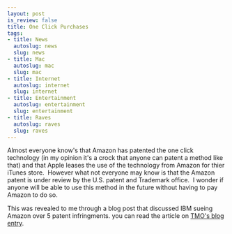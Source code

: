 ```yaml
--- 
layout: post
is_review: false
title: One Click Purchases
tags: 
- title: News
  autoslug: news
  slug: news
- title: Mac
  autoslug: mac
  slug: mac
- title: Internet
  autoslug: internet
  slug: internet
- title: Entertainment
  autoslug: entertainment
  slug: entertainment
- title: Raves
  autoslug: raves
  slug: raves
---
```


Almost everyone know's that Amazon has patented the one click technology (in my opinion it's a crock that anyone can patent a method like that) and that Apple leases the use of the technology from Amazon for thier iTunes store.  However what not everyone may know is that the Amazon patent is under review by the U.S. patent and Trademark office.  I wonder if anyone will be able to use this method in the future without having to pay Amazon to do so.

This was revealed to me through a blog post that discussed IBM sueing Amazon over 5 patent infringments. you can read the article on [TMO's blog entry](http://www.macobserver.com/article/2006/10/23.9.shtml). 
